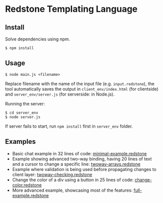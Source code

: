 # Redstone Templating Language

## Install

Solve dependencies using npm.

```
$ npm install
```

## Usage

```
$ node main.js <filename>
```

Replace filename with the name of the input file (e.g. `input.redstone`), the tool automatically saves the output in `client_env/index.html` (for clientside) and `server_env/server.js` (for serverside: in Node.js).

Running the server:

```
$ cd server_env
$ node server.js
```

If server fails to start, run `npm install` first in `server_env` folder.

## Examples

- Basic chat example in 32 lines of code: [minimal-example.redstone](https://github.com/Bjarno/redstone/blob/master/examples/minimal-example.redstone)
- Example showing advanced two-way binding, having 20 lines of text and a cursor to change a specific line: [twoway-arrays.redstone](https://github.com/Bjarno/redstone/blob/master/examples/twoway-arrays.redstone)
- Example where validation is being used before propagating changes to client layer: [twoway-checking.redstone](https://github.com/Bjarno/redstone/blob/master/examples/twoway-checking.redstone)
- Change the color of a div using a button in 25 lines of code: [change-color.redstone](https://github.com/Bjarno/redstone/blob/master/examples/change-color.redstone)
- More advanced example, showcasing most of the features: [full-example.redstone](https://github.com/Bjarno/redstone/blob/master/examples/full-example.redstone)